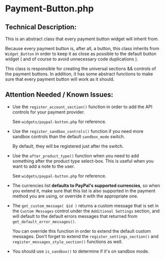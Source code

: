 # Payment-Button.php
 
## Technical Description:

This is an abstract class that every payment button widget will inherit from.

Because every payment button is, after all, a button, this class inherits from `Widget_Button` 
in order to keep it as close as possible to the default button widget ( and of course to avoid unnecessary code duplications ).

This class is responsible for creating the universal sections && controls of the payment buttons.
In addition, it has some abstract functions to make sure that every payment button will work as it should.

## Attention Needed / Known Issues:

- Use the `register_account_section()` function in order to add the API controls for your payment provider. 
  
	See `widgets/paypal-button.php` for reference.


- Use the `register_sandbox_controls()` function if you need more sandbox controls than the default `sandbox_mode` switch.
  
	By default, they will be registered just after the switch.
  

- Use the `after_product_type()` function when you need to add something after the product type select-box. This is useful when you want to add a 
  note to the user.
  
  See `widgets/paypal-button.php` for reference. 


- The currencies list **defaults to PayPal's supported currencies**, so when you extend it, make sure that this list
  is also supported in the payment method you are using, or override it with the appropriate one.
  

- The `get_custom_message( $id )` returns a custom message that is set in the `Custom Messages` control under the `Additional Settings` section, and will default to
  the default errors messages that returned from `get_default_error_messages()`.
  
	You can override this function in order to extend the default custom messages. Don't forget to extend the `register_settings_section()` and `register_messages_style_section()` functions as well.


- You should use `is_sandbox()` to determine if it's on sandbox mode.
